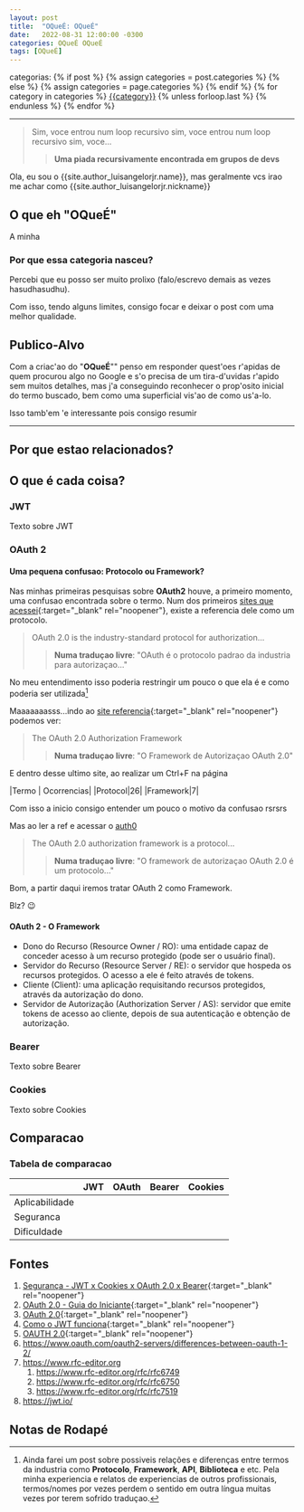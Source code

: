 ```yaml
---
layout: post
title:  "OQueÉ: OQueÉ"
date:   2022-08-31 12:00:00 -0300
categories: OQueÉ OQueÉ
tags: [OQueÉ]
---
```


<div class="post-categories">
categorias: 
  {% if post %}
    {% assign categories = post.categories %}
  {% else %}
    {% assign categories = page.categories %}
  {% endif %}
  {% for category in categories %}
  <a href="{{site.baseurl}}/categorias/#{{category|slugize}}">{{category}}</a>
  {% unless forloop.last %}&nbsp;{% endunless %}
  {% endfor %}
</div>

------

> Sim, voce entrou num loop recursivo sim, voce entrou num loop recursivo sim, voce...
>> **Uma piada recursivamente encontrada em grupos de devs**

Ola, eu sou o {{site.author_luisangelorjr.name}}, mas geralmente vcs irao me achar como {{site.author_luisangelorjr.nickname}}


## O que eh "OQueÉ"

A minha

### Por que essa categoria nasceu?

Percebi que eu posso ser muito prolixo (falo/escrevo demais as vezes hasudhasudhu).

Com isso, tendo alguns limites, consigo focar e deixar o post com uma melhor qualidade.

## Publico-Alvo

Com a criac'ao do "**OQueÉ**"" penso em responder quest'oes r'apidas de quem procurou algo no Google  e s'o precisa de um tira-d'uvidas r'apido sem muitos detalhes, mas j'a conseguindo reconhecer o prop'osito inicial do termo buscado, bem como uma superficial vis'ao de como us'a-lo.

Isso tamb'em 'e interessante pois consigo resumir






------

## Por que estao relacionados?

## O que é cada coisa?

### JWT

Texto sobre JWT

### OAuth 2

#### Uma pequena confusao: Protocolo ou Framework?

Nas minhas primeiras pesquisas sobre **OAuth2** houve, a primeiro momento, uma confusao encontrada sobre o termo.
Num dos primeiros [sites que acessei](https://oauth.net/2/){:target="_blank" rel="noopener"}, existe a referencia dele como um protocolo.

> OAuth 2.0 is the industry-standard protocol for authorization...
>> **Numa traduçao livre**: "OAuth é o protocolo padrao da industria para autorizaçao..."

No meu entendimento isso poderia restringir um pouco o que ela é e como poderia ser utilizada[^1]

[^1]: Ainda farei um post sobre possiveis relações e diferenças entre termos da industria como **Protocolo**, **Framework**, **API**, **Biblioteca** e etc. Pela minha experiencia e relatos de experiencias de outros profissionais, termos/nomes por vezes perdem o sentido em outra língua muitas vezes por terem sofrido traduçao.

Maaaaaaasss...indo ao [site referencia](https://www.rfc-editor.org/rfc/rfc6749){:target="_blank" rel="noopener"} podemos ver:

> The OAuth 2.0 Authorization Framework
>> **Numa traduçao livre**: "O Framework de Autorizaçao OAuth 2.0"

E dentro desse ultimo site, ao realizar um Ctrl+F na página

|Termo | Ocorrencias|
|Protocol|26|
|Framework|7|

Com isso a inicio consigo entender um pouco o motivo da confusao rsrsrs

Mas ao ler a ref e acessar o [auth0](https://auth0.com/docs/authenticate/protocols/oauth)

>The OAuth 2.0 authorization framework is a protocol...
>>**Numa traduçao livre**: "O framework de autorizaçao OAuth 2.0 é um protocolo..."

Bom, a partir daqui iremos tratar OAuth 2 como Framework.

Blz? :wink:

#### OAuth 2 - O Framework


- Dono do Recurso (Resource Owner / RO): uma entidade capaz de conceder acesso à um recurso protegido (pode ser o usuário final).
- Servidor do Recurso (Resource Server / RE): o servidor que hospeda os recursos protegidos. O acesso a ele é feito através de tokens.
- Cliente (Client): uma aplicação requisitando recursos protegidos, através da autorização do dono.
- Servidor de Autorização (Authorization Server / AS): servidor que emite tokens de acesso ao cliente, depois de sua autenticação e obtenção de autorização. 



### Bearer

Texto sobre Bearer

### Cookies

Texto sobre Cookies

## Comparacao

### Tabela de comparacao

|   | JWT  |  OAuth |  Bearer |  Cookies  |
|---|---|---|---|---|
|  Aplicabilidade |   |   |   |   |
|  Seguranca |   |   |   |   |
|  Dificuldade |   |   |   |   |


## Fontes 

1. [Segurança - JWT x Cookies x OAuth 2.0 x Bearer](https://www.brunobrito.net.br/jwt-cookies-oauth-bearer/){:target="_blank" rel="noopener"}
2. [OAuth 2.0 - Guia do Iniciante](https://www.brunobrito.net.br/oauth2/){:target="_blank" rel="noopener"}
3. [OAuth 2.0](https://oauth.net/2/){:target="_blank" rel="noopener"}
4. [Como o JWT funciona](https://www.devmedia.com.br/como-o-jwt-funciona/40265){:target="_blank" rel="noopener"}
5. [OAUTH 2.0](https://www.gov.br/ans/pt-br/centrais-de-conteudo/manuais-do-portal-operadoras/area-do-desenvolvedor/oauth-2.0){:target="_blank" rel="noopener"}
6. <https://www.oauth.com/oauth2-servers/differences-between-oauth-1-2/>
7. <https://www.rfc-editor.org>
    1. <https://www.rfc-editor.org/rfc/rfc6749>
    2. <https://www.rfc-editor.org/rfc/rfc6750>
    2. <https://www.rfc-editor.org/rfc/rfc7519>
8. <https://jwt.io/>


## Notas de Rodapé